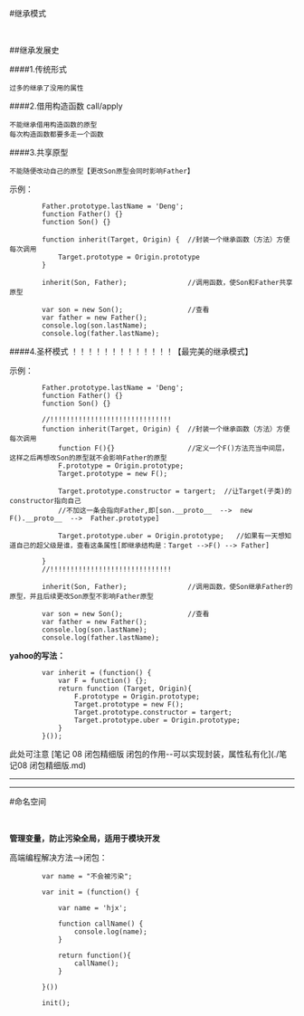 #继承模式

<br>

##继承发展史
		
####1.传统形式

	过多的继承了没用的属性
		
####2.借用构造函数  call/apply

	不能继承借用构造函数的原型
	每次构造函数都要多走一个函数
		
####3.共享原型

	不能随便改动自己的原型【更改Son原型会同时影响Father】

示例：

			Father.prototype.lastName = 'Deng';
			function Father() {}
			function Son() {}

			function inherit(Target, Origin) {  //封装一个继承函数（方法）方便每次调用
				Target.prototype = Origin.prototype
			}

			inherit(Son, Father);			    //调用函数，使Son和Father共享原型
	
			var son = new Son();                //查看
			var father = new Father();
			console.log(son.lastName);
			console.log(father.lastName);
					
####4.圣杯模式 ！！！！！！！！！！！！！【最完美的继承模式】

示例：

			Father.prototype.lastName = 'Deng';
			function Father() {}
			function Son() {}
            
            //!!!!!!!!!!!!!!!!!!!!!!!!!!!!!!
			function inherit(Target, Origin) {  //封装一个继承函数（方法）方便每次调用
				function F(){}                  //定义一个F()方法充当中间层，这样之后再想改Son的原型就不会影响Father的原型
				F.prototype = Origin.prototype;
				Target.prototype = new F();

				Target.prototype.constructor = targert;  //让Target(子类)的constructor指向自己
				//不加这一条会指向Father,即[son.__proto__  -->  new F().__proto__  -->  Father.prototype]

				Target.prototype.uber = Origin.prototype;   //如果有一天想知道自己的超父级是谁，查看这条属性[即继承结构是：Target -->F() --> Father]

			}
			//!!!!!!!!!!!!!!!!!!!!!!!!!!!!!!

			inherit(Son, Father);				//调用函数，使Son继承Father的原型，并且后续更改Son原型不影响Father原型

			var son = new Son();                //查看
			var father = new Father();
			console.log(son.lastName);
			console.log(father.lastName);
					

**yahoo的写法：**

			var inherit = (function() {  
				var F = function() {};
				return function (Target, Origin){         
					F.prototype = Origin.prototype;
					Target.prototype = new F();
					Target.prototype.constructor = targert;	
					Target.prototype.uber = Origin.prototype;  
				} 
			}());

此处可注意 [笔记 08 闭包精细版 闭包的作用--可以实现封装，属性私有化](./笔记08 闭包精细版.md)

---------
---------

#命名空间

<br>

**管理变量，防止污染全局，适用于模块开发**

高端编程解决方法-->闭包：

			var name = "不会被污染";
			
			var init = (function() {
			
			    var name = 'hjx';
			
			    function callName() {
			        console.log(name);
			    }
			    
			    return function(){
			        callName();
			    }
			
			}())

			init();

